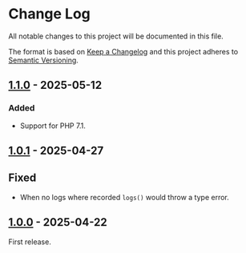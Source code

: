 # Change Log

All notable changes to this project will be documented in this file.

The format is based on [Keep a Changelog](http://keepachangelog.com/)
and this project adheres to [Semantic Versioning](http://semver.org/).

## [1.1.0] - 2025-05-12

### Added

- Support for PHP 7.1.

## [1.0.1] - 2025-04-27

## Fixed
- When no logs where recorded `logs()` would throw a type error.

## [1.0.0] - 2025-04-22

First release.

[1.1.0]: https://github.com/filisko/testable-phpfunctions/compare/v1.0.1...v1.1.0
[1.0.1]: https://github.com/filisko/fake-psr3-logger/compare/v1.0.0...v1.0.1
[1.0.0]: https://github.com/filisko/fake-psr3-logger/releases/tag/v1.0.0
